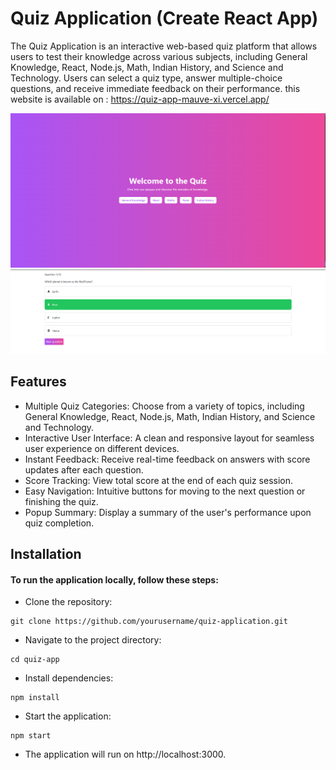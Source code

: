# Quiz Application (Create React App)

The Quiz Application is an interactive web-based quiz platform that allows users to test their knowledge across various subjects, including General Knowledge, React, Node.js, Math, Indian History, and Science and Technology. Users can select a quiz type, answer multiple-choice questions, and receive immediate feedback on their performance. this website is available on : https://quiz-app-mauve-xi.vercel.app/

![home page](./public/Screenshot_10.png)
![Quiz mcq page](./public/Screenshot_11.png)

## Features
- Multiple Quiz Categories: Choose from a variety of topics, including General Knowledge, React, Node.js, Math, Indian History, and Science and Technology.
- Interactive User Interface: A clean and responsive layout for seamless user experience on different devices.
- Instant Feedback: Receive real-time feedback on answers with score updates after each question.
- Score Tracking: View total score at the end of each quiz session.
- Easy Navigation: Intuitive buttons for moving to the next question or finishing the quiz.
- Popup Summary: Display a summary of the user's performance upon quiz completion.

## Installation
#### To run the application locally, follow these steps:

- Clone the repository:
```
git clone https://github.com/yourusername/quiz-application.git
```

- Navigate to the project directory:
```
cd quiz-app
```

- Install dependencies:
```
npm install
```

- Start the application:
```
npm start
```

- The application will run on http://localhost:3000.